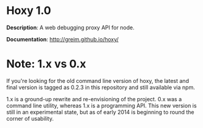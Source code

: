# Hoxy 1.0

**Description**: A web debugging proxy API for node.

**Documentation**: http://greim.github.io/hoxy/

# Note: 1.x vs 0.x

If you're looking for the old command line version of hoxy, the latest and final version is tagged as 0.2.3 in this repository and still available via npm.

1.x is a ground-up rewrite and re-envisioning of the project.
0.x was a command line utility, whereas 1.x is a programming API.
This new version is still in an experimental state, but as of early 2014 is beginning to round the corner of usability.


